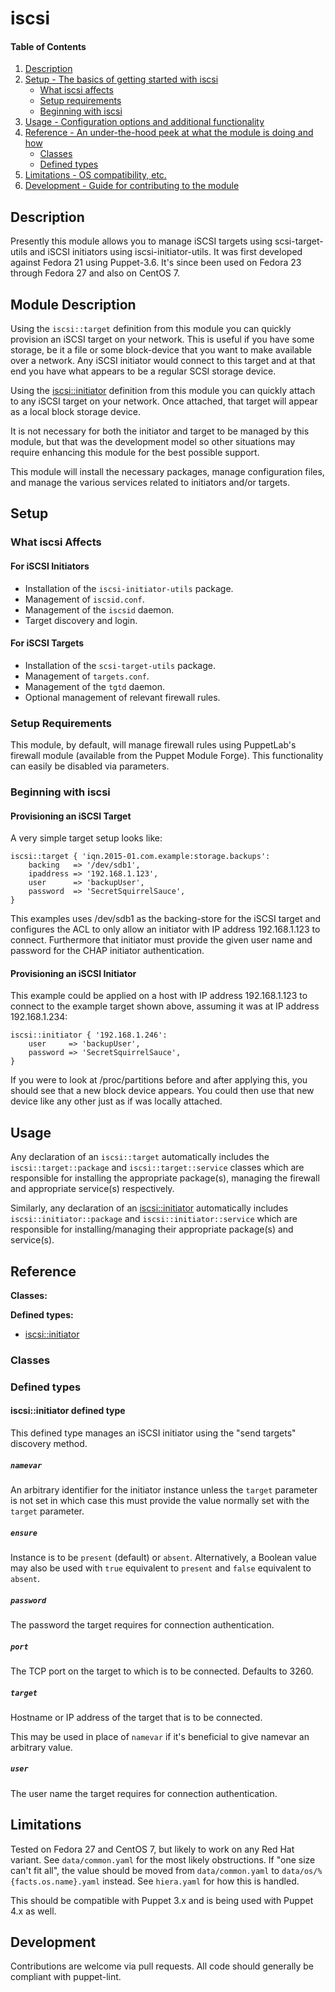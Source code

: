 # iscsi

#### Table of Contents

1. [Description](#description)
1. [Setup - The basics of getting started with iscsi](#setup)
    * [What iscsi affects](#what-iscsi-affects)
    * [Setup requirements](#setup-requirements)
    * [Beginning with iscsi](#beginning-with-iscsi)
1. [Usage - Configuration options and additional functionality](#usage)
1. [Reference - An under-the-hood peek at what the module is doing and how](#reference)
    * [Classes](#classes)
    * [Defined types](#defined-types)
1. [Limitations - OS compatibility, etc.](#limitations)
1. [Development - Guide for contributing to the module](#development)

## Description

Presently this module allows you to manage iSCSI targets using
scsi-target-utils and iSCSI initiators using iscsi-initiator-utils.  It was
first developed against Fedora 21 using Puppet-3.6.  It's since been used on Fedora
23 through Fedora 27 and also on CentOS 7.

## Module Description

Using the `iscsi::target` definition from this module you can quickly provision
an iSCSI target on your network.  This is useful if you have some storage, be
it a file or some block-device that you want to make available over a network.
Any iSCSI initiator would connect to this target and at that end you have what
appears to be a regular SCSI storage device.

Using the [iscsi::initiator](#iscsiinitiator-defined-type) definition from this
module you can quickly attach to any iSCSI target on your network.  Once
attached, that target will appear as a local block storage device.

It is not necessary for both the initiator and target to be managed by this
module, but that was the development model so other situations may require
enhancing this module for the best possible support.

This module will install the necessary packages, manage configuration files,
and manage the various services related to initiators and/or targets.

## Setup

### What iscsi Affects

#### For iSCSI Initiators

* Installation of the `iscsi-initiator-utils` package.
* Management of `iscsid.conf`.
* Management of the `iscsid` daemon.
* Target discovery and login.

#### For iSCSI Targets

* Installation of the `scsi-target-utils` package.
* Management of `targets.conf`.
* Management of the `tgtd` daemon.
* Optional management of relevant firewall rules.

### Setup Requirements

This module, by default, will manage firewall rules using PuppetLab's firewall
module (available from the Puppet Module Forge).  This functionality can
easily be disabled via parameters.

### Beginning with iscsi

#### Provisioning an iSCSI Target ####

A very simple target setup looks like:

    iscsi::target { 'iqn.2015-01.com.example:storage.backups':
        backing   => '/dev/sdb1',
        ipaddress => '192.168.1.123',
        user      => 'backupUser',
        password  => 'SecretSquirrelSauce',
    }

This examples uses /dev/sdb1 as the backing-store for the iSCSI target and
configures the ACL to only allow an initiator with IP address 192.168.1.123 to
connect.  Furthermore that initiator must provide the given user name and
password for the CHAP initiator authentication.

#### Provisioning an iSCSI Initiator ####

This example could be applied on a host with IP address 192.168.1.123 to
connect to the example target shown above, assuming it was at IP address
192.168.1.234:

    iscsi::initiator { '192.168.1.246':
        user     => 'backupUser',
        password => 'SecretSquirrelSauce',
    }

If you were to look at /proc/partitions before and after applying this, you
should see that a new block device appears.  You could then use that new
device like any other just as if was locally attached.

## Usage

Any declaration of an `iscsi::target` automatically includes the
`iscsi::target::package` and `iscsi::target::service` classes which are
responsible for installing the appropriate package(s), managing the firewall
and appropriate service(s) respectively.

Similarly, any declaration of an
[iscsi::initiator](#iscsiinitiator-defined-type) automatically includes
`iscsi::initiator::package` and `iscsi::initiator::service` which are
responsible for installing/managing their appropriate package(s) and
service(s).

## Reference

**Classes:**

**Defined types:**

* [iscsi::initiator](#iscsiinitiator-defined-type)


### Classes


### Defined types

#### iscsi::initiator defined type

This defined type manages an iSCSI initiator using the "send targets" discovery
method.

##### `namevar`
An arbitrary identifier for the initiator instance unless the `target`
parameter is not set in which case this must provide the value normally set
with the `target` parameter.

##### `ensure`
Instance is to be `present` (default) or `absent`.  Alternatively, a Boolean
value may also be used with `true` equivalent to `present` and `false`
equivalent to `absent`.

##### `password`
The password the target requires for connection authentication.

##### `port`
The TCP port on the target to which is to be connected.  Defaults to 3260.

##### `target`
Hostname or IP address of the target that is to be connected.

This may be used in place of `namevar` if it's beneficial to give namevar an
arbitrary value.

##### `user`
The user name the target requires for connection authentication.


## Limitations

Tested on Fedora 27 and CentOS 7, but likely to work on any Red Hat variant.
See `data/common.yaml` for the most likely obstructions.  If "one size can't fit all", the value should be moved from `data/common.yaml` to `data/os/%{facts.os.name}.yaml` instead.  See `hiera.yaml` for how this is handled.

This should be compatible with Puppet 3.x and is being used with Puppet 4.x as
well.

## Development

Contributions are welcome via pull requests.  All code should generally be
compliant with puppet-lint.
